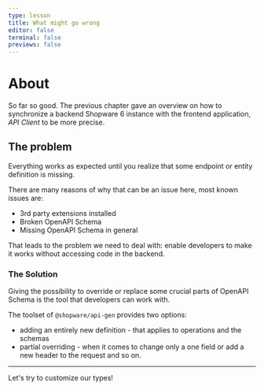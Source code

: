 ```yaml
---
type: lesson
title: What might go wrong
editor: false
terminal: false
previews: false
---
```


# About

So far so good. The previous chapter gave an overview on how to synchronize a backend Shopware 6 instance with the frontend application, _API Client_ to be more precise.


## The problem

Everything works as expected until you realize that some endpoint or entity definition is missing. 

There are many reasons of why that can be an issue here, most known issues are:
- 3rd party extensions installed
- Broken OpenAPI Schema
- Missing OpenAPI Schema in general

That leads to the problem we need to deal with: enable developers to make it works without accessing code in the backend.

### The Solution

Giving the possibility to override or replace some crucial parts of OpenAPI Schema is the tool that developers can work with. 

The toolset of `@shopware/api-gen` provides two options:
- adding an entirely new definition - that applies to operations and the schemas
- partial overriding - when it comes to change only a one field or add a new header to the request and so on.

--- 

Let's try to customize our types!

